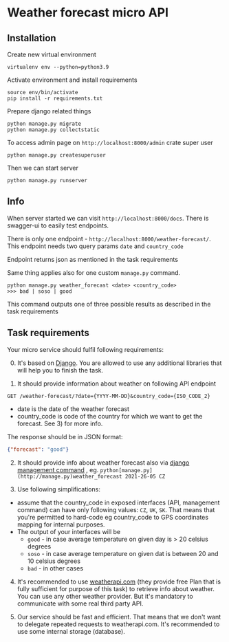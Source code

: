 # Weather forecast micro API 

## Installation

Create new virtual environment

    virtualenv env --python=python3.9

Activate environment and install requirements

    source env/bin/activate
    pip install -r requirements.txt

Prepare django related things

    python manage.py migrate
    python manage.py collectstatic

To access admin page on `http://localhost:8000/admin` crate super user

    python manage.py createsuperuser

Then we can start server 

    python manage.py runserver

## Info
When server started we can visit `http://localhost:8000/docs`. There is swagger-ui to easily test endpoints.  

There is only one endpoint - `http://localhost:8000/weather-forecast/`. This endpoint needs two query params `date` and `country_code`

Endpoint returns json as mentioned in the task requirements

Same thing applies also for one custom `manage.py` command. 

    python manage.py weather_forecast <date> <country_code>
    >>> bad | soso | good

This command outputs one of three possible results as described in the task requirements

## Task requirements

Your micro service should fulfil following requirements:

0) It's based on [Django](https://www.djangoproject.com/). You are allowed to use any additional libraries that will help you to finish the task. 

1) It should provide information about weather on following API endpoint

`GET /weather-forecast/?date={YYYY-MM-DD}&country_code={ISO_CODE_2}`

- date is the date of the weather forecast
- country_code is code of the country for which we want to get the forecast. See 3) for more info.

The response should be in JSON format:

```json
{"forecast": "good"}
```

2) It should provide info about weather forecast also via [django management command](https://docs.djangoproject.com/en/3.2/howto/custom-management-commands/#) , eg. `python[manage.py](http://manage.py)weather_forecast 2021-26-05 CZ`

3) Use following simplifications:

- assume that the country_code in exposed interfaces (API, management command) can have only following values: `CZ`, `UK`, `SK`. That means that you're permitted to hard-code eg country_code to GPS coordinates mapping for internal purposes.
- The output of your interfaces will be
    - `good` - in case average temperature on given day is > 20 celsius degrees
    - `soso` - in case average temperature on given dat is between 20 and 10 celsius degrees
    - `bad` - in other cases

4) It's recommended to use [weatherapi.com](https://www.weatherapi.com/) (they provide free Plan that is fully sufficient for purpose of this task) to retrieve info about weather. You can use any other weather provider. But it's mandatory to communicate with some real third party API. 

5) Our service should be fast and efficient. That means that we don't want to delegate repeated requests to weatherapi.com. It's recommended to use some internal storage (database).